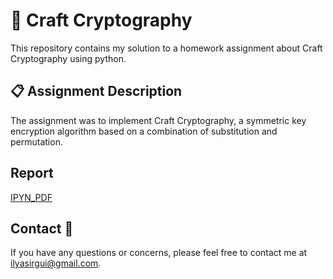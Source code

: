 # 📜 Craft Cryptography

This repository contains my solution to a homework assignment about Craft Cryptography using python.

## 📋 Assignment Description

The assignment was to implement Craft Cryptography, a symmetric key encryption algorithm based on a combination of substitution and permutation. 

## Report

[IPYN_PDF]()

## Contact 📧
If you have any questions or concerns, please feel free to contact me at [ilyasirgui@gmail.com](mailto:ilyasirgui@gmail.com).

